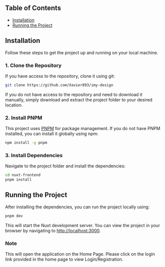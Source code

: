 ## Table of Contents

- [Installation](#installation)
- [Running the Project](#running-the-project)

## Installation

Follow these steps to get the project up and running on your local machine.

### 1. Clone the Repository

If you have access to the repository, clone it using git:

```bash
git clone https://github.com/Xavier893/imy-design
```

If you do not have access to the repository and need to download it manually, simply download and extract the project folder to your desired location.

### 2. Install PNPM

This project uses [PNPM](https://pnpm.io/) for package management. If you do not have PNPM installed, you can install it globally using npm:

```bash
npm install -g pnpm
```

### 3. Install Dependencies

Navigate to the project folder and install the dependencies:

```bash
cd nuxt-frontend
pnpm install
```

## Running the Project

After installing the dependencies, you can run the project locally using:

```bash
pnpm dev
```

This will start the Nuxt development server. You can view the project in your browser by navigating to [http://localhost:3000](http://localhost:3000).

### Note

This will open the application on the Home Page. Please click on the login link provided in the home page to view Login/Registration.

